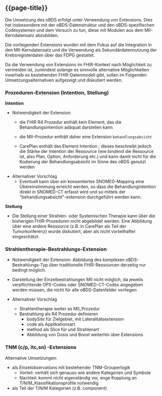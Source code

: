 ## {{page-title}}

Die Umsetzung des oBDS erfolgt unter Verwendung von Extensions. Dies hat insbesondere mit der oBDS-Datenstruktur und den oBDS-spezifischen Codesystemen und dem Versuch zu tun, diese mit Modulen aus dem MII-Kerndatensatz abzubilden. 

Die vorliegenden Extensions wurden mit dem Fokus auf die Integration in den MII-Kerndatensatz und die Verwendung als Sekundärdatennutzung der Krebsregisterdaten über das FDPG gestaltet. 

Da die Verwendung von Extensions im FHIR-Kontext nach Möglichkeit zu vermeiden ist, zumindest solange es sinnvolle alternative Möglichkeiten innerhalb es bestehenden FHIR-Datenmodell gibt, sollen im Folgenden Umsetzungsalternativen aufgezeigt und diskutiert werden. 

### Prozeduren-Extension (Intention, Stellung)
__Intention__
* Notwendigkeit der Extension: 
    * die FHIR R4 Prozedur enthält kein Element, das die Behandlungsintention adäquat darstellen kann. 
    * die MII-Prozedur enthält daher eine Extension `behandlungsabsicht`

    * CarePlan enthält das Element Intention ; dieses beschreibt jedoch die Stärke der Intention  der Ressource (wie bindend die Ressource ist, also Plan, Option, Anforderung etc.) und kann damit nicht für die Kodierung der Behandlungsabsicht im Sinne des oBDS genutzt werden
* Alternativer Vorschlag
    * Eventuell kann über ein konsentiertes SNOMED-Mapping eine Übereinstimmung erreicht werden, so dass die Behandlungintention direkt in SNOMED-CT erfasst wird und so mittels der "behandlungsabsicht"-extension durchgeführt werden kann. 

__Stellung__
* Die Stellung einer Strahlen- oder Systemischen Therapie kann über die bisherigen FHIR-Prozeduren nicht abgebildet werden. Eine Abbildung über eine andere Ressource (z.B. in CarePlan als Teil der Tumorkonferenz) wurde diskutiert, aber als nicht vorteilhafter eingeschätzt. 


### Strahlentherapie-Bestrahlungs-Extension
* Notwendigkeit der Extension: Abbildung des komplexen oBDS-Bestrahlungs-Typ über traditionelle FHIR-Ressourcen derzeitig nur bedingt möglich. 
* Darstellung der Einzelbestrahlungen MII nicht möglich, da jeweils verpflichtende OPS-Codes oder SNOMED-CT-Codes angegeben werden müssen, die nicht für alle oBDS-Datenfelder vorliegen

* Alternativer Vorschlag
    * Strahlentherapie weiter as MII_Prozedur
    * Bestrahlung als R4 Prozedur definieren
        * bodySite für Zielgebiet, mit Lateralitätsextension
        * code als Applikationsart 
        * method als Slice für und Strahlenart
        * Abbildung von Dosis und Boost weiterhin über Extensions

### TNM (c/p, itc,sn) -Extensions

Alternative Umsetzungen: 
* als Einzelobservations mit bestehender TNM-Grouperlogik
    * Vorteil: verhält sich genauso wie andere Kategorien und Symbole
    * Nachteil: kommt nicht eigenständig vor, enge Kopplung an T/N/M_Klassifikationsprofile notwendig
* als Teil der T/N/M Kategorien (z.B. component)
    



